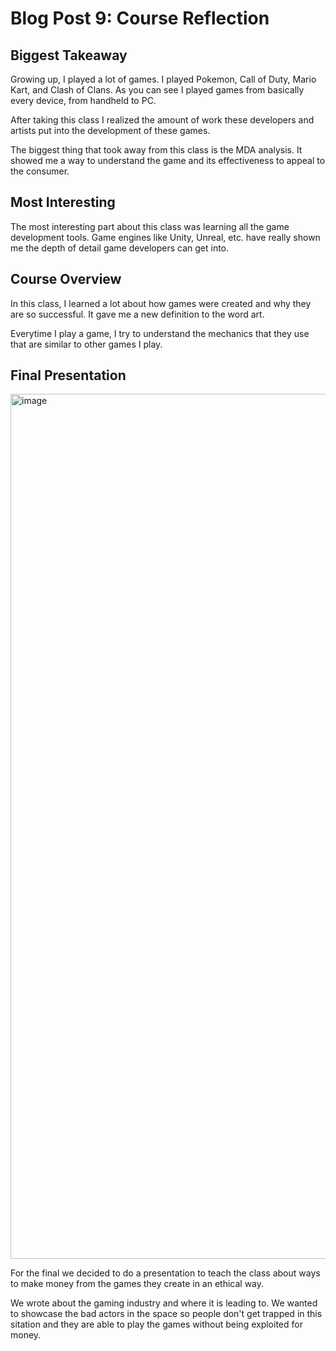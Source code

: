 # Blog Post 9: Course Reflection 

## Biggest Takeaway

Growing up, I played a lot of games. I played Pokemon, Call of Duty, Mario Kart, and Clash of Clans. As you can see I played games from basically every device, from handheld to PC.

After taking this class I realized the amount of work these developers and artists put into the development of these games.

The biggest thing that took away from this class is the MDA analysis. It showed me a way to understand the game and its effectiveness to appeal to the consumer.

## Most Interesting

The most interesting part about this class was learning all the game development tools. Game engines like Unity, Unreal, etc. have really shown me the depth of detail game developers can get into.

## Course Overview

In this class, I learned a lot about how games were created and why they are so successful. It gave me a new definition to the word art. 

Everytime I play a game, I try to understand the mechanics that they use that are similar to other games I play.

## Final Presentation

<img width="1384" alt="image" src="https://github.com/Aneesh-Pothuru/VideoGames/assets/54965062/929171ef-75e7-4485-8935-3014f9263843">

For the final we decided to do a presentation to teach the class about ways to make money from the games they create in an ethical way.

We wrote about the gaming industry and where it is leading to. We wanted to showcase the bad actors in the space so people don't get trapped in this sitation and they are able to play the games without being exploited for money.

